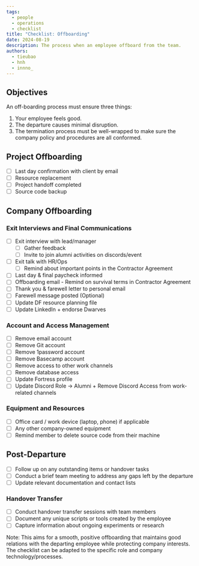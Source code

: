 ```yaml
---
tags: 
  - people
  - operations
  - checklist
title: "Checklist: Offboarding"
date: 2024-08-19
description: The process when an employee offboard from the team.
authors: 
  - tieubao
  - hnh
  - innno_
---
```


## Objectives
An off-boarding process must ensure three things:
1. Your employee feels good.
2. The departure causes minimal disruption.
3. The termination process must be well-wrapped to make sure the company policy and procedures are all conformed.

## Project Offboarding
- [ ] Last day confirmation with client by email 
- [ ] Resource replacement 
- [ ] Project handoff completed 
- [ ] Source code backup 

## Company Offboarding
### Exit Interviews and Final Communications
- [ ] Exit interview with lead/manager 
  - [ ] Gather feedback
  - [ ] Invite to join alumni activities on discords/event
- [ ] Exit talk with HR/Ops 
  - [ ] Remind about important points in the Contractor Agreement
- [ ] Last day & final paycheck informed 
- [ ] Offboarding email - Remind on survival terms in Contractor Agreement 
- [ ] Thank you & farewell letter to personal email 
- [ ] Farewell message posted (Optional)
- [ ] Update DF resource planning file
- [ ] Update LinkedIn + endorse Dwarves  

### Account and Access Management
- [ ] Remove email account 
- [ ] Remove Git account 
- [ ] Remove 1password account 
- [ ] Remove Basecamp account
- [ ] Remove access to other work channels 
- [ ] Remove database access
- [ ] Update Fortress profile
- [ ] Update Discord Role → Alumni + Remove Discord Access from work-related channels

### Equipment and Resources
- [ ] Office card / work device (laptop, phone) if applicable
- [ ] Any other company-owned equipment
- [ ] Remind member to delete source code from their machine

## Post-Departure
- [ ] Follow up on any outstanding items or handover tasks
- [ ] Conduct a brief team meeting to address any gaps left by the departure
- [ ] Update relevant documentation and contact lists

### Handover Transfer
- [ ] Conduct handover transfer sessions with team members
- [ ] Document any unique scripts or tools created by the employee
- [ ] Capture information about ongoing experiments or research

Note: This aims for a smooth, positive offboarding that maintains good relations with the departing employee while protecting company interests. The checklist can be adapted to the specific role and company technology/processes.